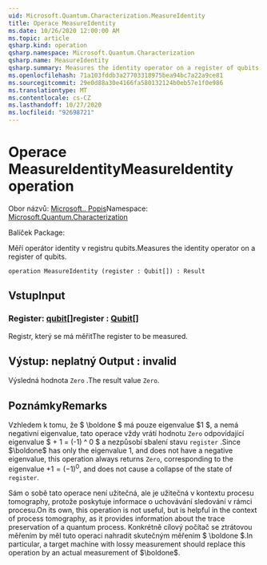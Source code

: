 ```yaml
---
uid: Microsoft.Quantum.Characterization.MeasureIdentity
title: Operace MeasureIdentity
ms.date: 10/26/2020 12:00:00 AM
ms.topic: article
qsharp.kind: operation
qsharp.namespace: Microsoft.Quantum.Characterization
qsharp.name: MeasureIdentity
qsharp.summary: Measures the identity operator on a register of qubits.
ms.openlocfilehash: 71a103fddb3a27703318975bea94bc7a22a9ce81
ms.sourcegitcommit: 29e0d88a30e4166fa580132124b0eb57e1f0e986
ms.translationtype: MT
ms.contentlocale: cs-CZ
ms.lasthandoff: 10/27/2020
ms.locfileid: "92698721"
---
```

# <a name="measureidentity-operation"></a><span data-ttu-id="3c208-102">Operace MeasureIdentity</span><span class="sxs-lookup"><span data-stu-id="3c208-102">MeasureIdentity operation</span></span>

<span data-ttu-id="3c208-103">Obor názvů: [Microsoft.. Popis](xref:Microsoft.Quantum.Characterization)</span><span class="sxs-lookup"><span data-stu-id="3c208-103">Namespace: [Microsoft.Quantum.Characterization](xref:Microsoft.Quantum.Characterization)</span></span>

<span data-ttu-id="3c208-104">Balíček [](https://nuget.org/packages/)</span><span class="sxs-lookup"><span data-stu-id="3c208-104">Package: [](https://nuget.org/packages/)</span></span>


<span data-ttu-id="3c208-105">Měří operátor identity v registru qubits.</span><span class="sxs-lookup"><span data-stu-id="3c208-105">Measures the identity operator on a register of qubits.</span></span>

```qsharp
operation MeasureIdentity (register : Qubit[]) : Result
```


## <a name="input"></a><span data-ttu-id="3c208-106">Vstup</span><span class="sxs-lookup"><span data-stu-id="3c208-106">Input</span></span>

### <a name="register--qubit"></a><span data-ttu-id="3c208-107">Register: [qubit](xref:microsoft.quantum.lang-ref.qubit)[]</span><span class="sxs-lookup"><span data-stu-id="3c208-107">register : [Qubit](xref:microsoft.quantum.lang-ref.qubit)[]</span></span>

<span data-ttu-id="3c208-108">Registr, který se má měřit</span><span class="sxs-lookup"><span data-stu-id="3c208-108">The register to be measured.</span></span>



## <a name="output--__invalidresult__"></a><span data-ttu-id="3c208-109">Výstup: __neplatný <Result>__</span><span class="sxs-lookup"><span data-stu-id="3c208-109">Output : __invalid<Result>__</span></span>

<span data-ttu-id="3c208-110">Výsledná hodnota `Zero` .</span><span class="sxs-lookup"><span data-stu-id="3c208-110">The result value `Zero`.</span></span>

## <a name="remarks"></a><span data-ttu-id="3c208-111">Poznámky</span><span class="sxs-lookup"><span data-stu-id="3c208-111">Remarks</span></span>

<span data-ttu-id="3c208-112">Vzhledem k tomu, že $ \boldone $ má pouze eigenvalue $1 $, a nemá negativní eigenvalue, tato operace vždy vrátí hodnotu `Zero` odpovídající eigenvalue $ + 1 = (-1) ^ 0 $ a nezpůsobí sbalení stavu `register` .</span><span class="sxs-lookup"><span data-stu-id="3c208-112">Since $\boldone$ has only the eigenvalue $1$, and does not have a negative eigenvalue, this operation always returns `Zero`, corresponding to the eigenvalue $+1 = (-1)^0$, and does not cause a collapse of the state of `register`.</span></span>

<span data-ttu-id="3c208-113">Sám o sobě tato operace není užitečná, ale je užitečná v kontextu procesu tomography, protože poskytuje informace o uchovávání sledování v rámci procesu.</span><span class="sxs-lookup"><span data-stu-id="3c208-113">On its own, this operation is not useful, but is helpful in the context of process tomography, as it provides information about the trace preservation of a quantum process.</span></span>
<span data-ttu-id="3c208-114">Konkrétně cílový počítač se ztrátovou měřením by měl tuto operaci nahradit skutečným měřením $ \boldone $.</span><span class="sxs-lookup"><span data-stu-id="3c208-114">In particular, a target machine with lossy measurement should replace this operation by an actual measurement of $\boldone$.</span></span>